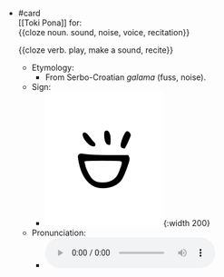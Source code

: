 - #card  
  [[Toki Pona]] for:  
  {{cloze noun. sound, noise, voice, recitation}}
  
  {{cloze verb. play, make a sound, recite}}
	- Etymology:
		- From Serbo-Croatian *galama* (fuss, noise).
	- Sign:
		- ![Kalama_-_sitelen_pona_in_Sonja_Lang's_handwriting.svg](../assets/Kalama_-_sitelen_pona_in_Sonja_Lang's_handwriting_1657537005174_0.svg){:width 200}
	- Pronunciation:
		- ![](../assets/Toki_Pona_-_jan_Lakuse_-_kalama_1657465787806_0.ogg)
